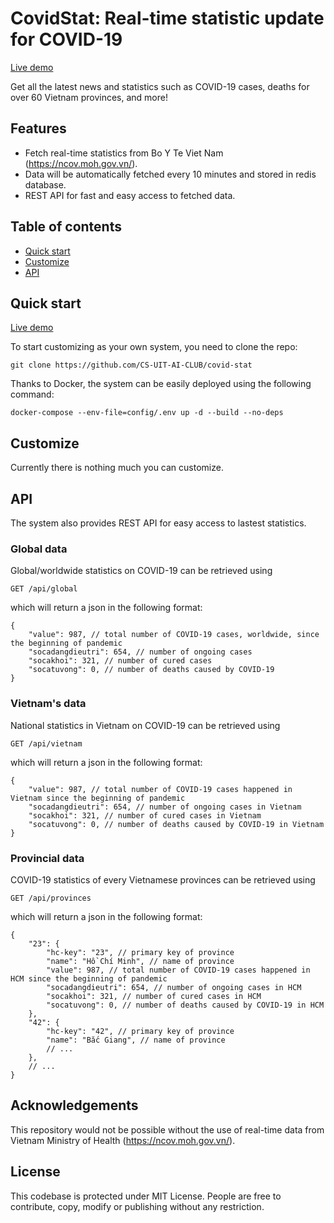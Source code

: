 # CovidStat: Real-time statistic update for COVID-19

[Live demo](https://aiclub.uit.edu.vn/hcm-covidsafe)

Get all the latest news and statistics such as COVID-19 cases, deaths for over 60 Vietnam provinces, and more!

## Features

- Fetch real-time statistics from Bo Y Te Viet Nam (https://ncov.moh.gov.vn/).
- Data will be automatically fetched every 10 minutes and stored in redis database.
- REST API for fast and easy access to fetched data. 

## Table of contents

- [Quick start](#quick-start)
- [Customize](#customize)
- [API](#api)

## Quick start

[Live demo](https://aiclub.uit.edu.vn/hcm-covidsafe)

To start customizing as your own system, you need to clone the repo:

```
git clone https://github.com/CS-UIT-AI-CLUB/covid-stat
```

Thanks to Docker, the system can be easily deployed using the following command:

```
docker-compose --env-file=config/.env up -d --build --no-deps
```

## Customize

Currently there is nothing much you can customize.

## API

The system also provides REST API for easy access to lastest statistics.

### Global data

Global/worldwide statistics on COVID-19 can be retrieved using
```
GET /api/global
```
which will return a json in the following format:
```jsonc
{
    "value": 987, // total number of COVID-19 cases, worldwide, since the beginning of pandemic
    "socadangdieutri": 654, // number of ongoing cases
    "socakhoi": 321, // number of cured cases
    "socatuvong": 0, // number of deaths caused by COVID-19
}
```

### Vietnam's data

National statistics in Vietnam on COVID-19 can be retrieved using
```
GET /api/vietnam
```
which will return a json in the following format:
```jsonc
{
    "value": 987, // total number of COVID-19 cases happened in Vietnam since the beginning of pandemic
    "socadangdieutri": 654, // number of ongoing cases in Vietnam
    "socakhoi": 321, // number of cured cases in Vietnam
    "socatuvong": 0, // number of deaths caused by COVID-19 in Vietnam
}
```

### Provincial data

COVID-19 statistics of every Vietnamese provinces can be retrieved using
```
GET /api/provinces
```
which will return a json in the following format:
```jsonc
{
    "23": {
        "hc-key": "23", // primary key of province
        "name": "Hồ Chí Minh", // name of province
        "value": 987, // total number of COVID-19 cases happened in HCM since the beginning of pandemic
        "socadangdieutri": 654, // number of ongoing cases in HCM
        "socakhoi": 321, // number of cured cases in HCM
        "socatuvong": 0, // number of deaths caused by COVID-19 in HCM
    },
    "42": {
        "hc-key": "42", // primary key of province
        "name": "Bắc Giang", // name of province
        // ...
    },
    // ...
}
```

## Acknowledgements

This repository would not be possible without the use of real-time data from Vietnam Ministry of Health (https://ncov.moh.gov.vn/).

## License

This codebase is protected under MIT License. People are free to contribute, copy, modify or publishing without any restriction.